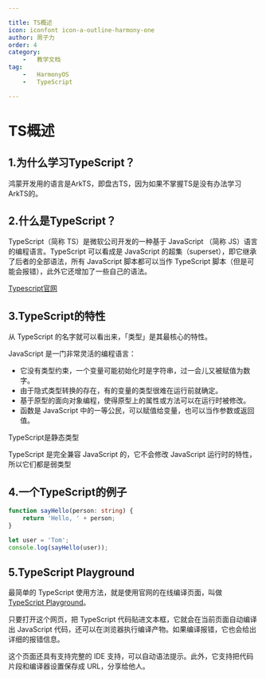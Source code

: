```yaml
---

title: TS概述  
icon: iconfont icon-a-outline-harmony-one  
author: 周子力  
order: 4  
category:
    -   教学文档  
tag:
    -   HarmonyOS
    -   TypeScript

---
```

# TS概述

## 1.为什么学习TypeScript？

鸿蒙开发用的语言是ArkTS，即盘古TS，因为如果不掌握TS是没有办法学习ArkTS的。

## 2.什么是TypeScript？

TypeScript（简称 TS）是微软公司开发的一种基于 JavaScript （简称 JS）语言的编程语言。TypeScript 可以看成是 JavaScript 的超集（superset），即它继承了后者的全部语法，所有 JavaScript 脚本都可以当作 TypeScript 脚本（但是可能会报错），此外它还增加了一些自己的语法。

[Typescript官网](https://www.typescriptlang.org/)

## 3.TypeScript的特性

从 TypeScript 的名字就可以看出来，「类型」是其最核心的特性。

JavaScript 是一门非常灵活的编程语言：

- 它没有类型约束，一个变量可能初始化时是字符串，过一会儿又被赋值为数字。
- 由于隐式类型转换的存在，有的变量的类型很难在运行前就确定。
- 基于原型的面向对象编程，使得原型上的属性或方法可以在运行时被修改。
- 函数是 JavaScript 中的一等公民，可以赋值给变量，也可以当作参数或返回值。

TypeScript是静态类型

TypeScript 是完全兼容 JavaScript 的，它不会修改 JavaScript 运行时的特性，所以它们都是弱类型

## 4.一个TypeScript的例子

```typescript
function sayHello(person: string) {
    return 'Hello, ' + person;
}

let user = 'Tom';
console.log(sayHello(user));

```

## 5.TypeScript Playground

最简单的 TypeScript 使用方法，就是使用官网的在线编译页面，叫做 [TypeScript Playground](http://www.typescriptlang.org/play/)。

只要打开这个网页，把 TypeScript 代码贴进文本框，它就会在当前页面自动编译出 JavaScript 代码，还可以在浏览器执行编译产物。如果编译报错，它也会给出详细的报错信息。

这个页面还具有支持完整的 IDE 支持，可以自动语法提示。此外，它支持把代码片段和编译器设置保存成 URL，分享给他人。